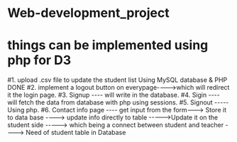 # Web-development_project





# things can be implemented using php for D3

#1. upload .csv file to update the student list Using MySQL database & PHP  DONE 
#2. implement a logout button on everypage---->which will redirect it the login page.
#3. Signup ---- will write in the database.
#4. Sigin ---- will fetch the data from database with php using sessions.
#5. Signout -----Using php.
#6. Contact info page ---- get input from the form---> Store it to data base ----> update info directly to table ----->Update it on the student side
      -----> which being a connect between student and teacher ----> Need of student table in Database
